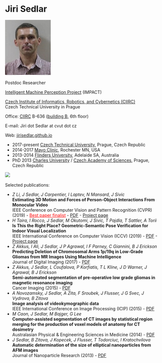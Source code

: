# Jiri Sedlar

<img src="photo.jpg">

Postdoc Researcher

<a href="http://impact.ciirc.cvut.cz">Intelligent Machine Perception Project</a> (IMPACT)

<a href="https://www.ciirc.cvut.cz/">Czech Institute of Informatics, Robotics, and Cybernetics (CIIRC)</a><br>Czech Technical University in Prague

Office: <a href="https://goo.gl/maps/oP4URGXcyJW78HpX6">CIIRC</a> B-636 (<a href="http://impact.ciirc.cvut.cz/wp-content/uploads/2017/10/get-to-image003.gif">building B</a>, 6th floor)

E-mail: Jiri dot Sedlar at cvut dot cz

Web: <a href="http://jirisedlar.github.io">jirisedlar.github.io</a>

- 2017-present <a href="https://www.ciirc.cvut.cz/">Czech Technical University</a>, Prague, Czech Republic
- 2014-2017 <a href="https://www.mayo.edu/">Mayo Clinic</a>, Rochester MN, USA
- 2013-2014 <a href="https://www.flinders.edu.au/">Flinders University</a>, Adelaide SA, Australia
- PhD 2013 <a href="https://www.mff.cuni.cz/en">Charles University</a> / <a href="https://www.utia.cas.cz/">Czech Academy of Sciences</a>, Prague, Czech Republic

<img src="https://www.di.ens.fr/willow/research/motionforcesfromvideo/research/li19mfv/featured.gif">

Selected publications:
- <i>Z Li, J Sedlar, J Carpentier, I Laptev, N Mansard, J Sivic</i><br><b>Estimating 3D Motion and Forces of Person-Object Interactions From Monocular Video</b><br>IEEE Conference on Computer Vision and Pattern Recognition (CVPR) (2019) - <a style="color: Red;" href="https://www.ciirc.cvut.cz/vysledek-ciirc-cvut-se-dostal-do-uzsiho-vyberu-nejlepsich-clanku-prestizni-konference-cvpr-v-pocitacovem-videni/">Best paper finalist</a> - <a href="https://arxiv.org/pdf/1904.02683.pdf">PDF</a> - <a href="https://www.di.ens.fr/willow/research/motionforcesfromvideo/">Project page</a>
- <i>H Taira, I Rocco, J Sedlar, M Okutomi, J Sivic, T Pajdla, T Sattler, A Torii</i><br><b>Is This the Right Place? Geometric-Semantic Pose Verification for Indoor Visual Localization</b><br>IEEE International Conference on Computer Vision (ICCV) (2019) - <a href="http://arxiv.org/abs/1908.04598">PDF</a> - <a href="http://www.ok.sc.e.titech.ac.jp/res/RIGHTP/">Project page</a>
- <i>Z Akkus, I Ali, J Sedlar, J P Agrawal, I F Parney, C Giannini, B J Erickson</i><br><b>Predicting Deletion of Chromosomal Arms 1p/19q in Low-Grade Gliomas from MR Images Using Machine Intelligence</b><br>Journal of Digital Imaging (2017) - <a href="https://www.ncbi.nlm.nih.gov/pmc/articles/PMC5537096/pdf/10278_2017_Article_9984.pdf">PDF</a>
- <i>Z Akkus, J Sedlar, L Coufalova, P Korfiatis, T L Kline, J D Warner, J Agrawal, B J Erickson</i><br><b>Semi-automated segmentation of pre-operative low grade gliomas in magnetic resonance imaging</b><br> Cancer Imaging (2015) - <a href="https://cancerimagingjournal.biomedcentral.com/track/pdf/10.1186/s40644-015-0047-z">PDF</a>
- <i>A Novozamsky, J Sedlar, A Zita, F Sroubek, J Flusser, J G Svec, J Vydrova, B Zitova</i><br><b>Image analysis of videokymographic data</b><br>IEEE International Conference on Image Processing (ICIP) (2015) - <a href="https://ieeexplore.ieee.org/stamp/stamp.jsp?tp=&arnumber=7350763">PDF</a>
- <i>M Caon, J Sedlar, M Bajger, G Lee</i><br><b>Computer-assisted segmentation of CT images by statistical region merging for the production of voxel models of anatomy for CT dosimetry</b><br> Australasian Physical & Engineering Sciences in Medicine (2014) - <a href="https://link.springer.com/content/pdf/10.1007/s13246-014-0273-x.pdf">PDF</a>
- <i>J Sedlar, B Zitova, J Kopecek, J Flusser, T Todorciuc, I Kratochvilova</i><br><b>Automatic determination of the size of elliptical nanoparticles from AFM images</b><br>Journal of Nanoparticle Research (2013) - <a href="https://link.springer.com/content/pdf/10.1007/s11051-013-1842-8.pdf">PDF</a>
